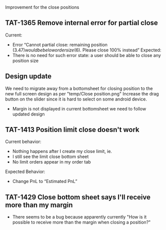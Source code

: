 Improvement for the close positions

## TAT-1365 Remove internal error for partial close

Current:

- Error “Cannot partial close: remaining position ($3.47) would be below order size ($6). Please close 100% instead”
  Expected:
- There is no need for such error state: a user should be able to close any position size

## Design update

We need to migrate away from a bottomsheet for closing position to the new full screen design as per "temp/Close position.png"
Increase the drag button on the slider since it is hard to select on some android device.

- Margin is not displayed in current bottomsheet we need to follow updated design

## TAT-1413 Position limit close doesn't work

Current behavior:

- Nothing happens after I create my close limit, ie.
- I still see the limit close bottom sheet
- No limit orders appear in my order tab

Expected Behavior:

- Change PnL to “Estimated PnL”

## TAT-1429 Close bottom sheet says I'll receive more than my margin

- There seems to be a bug because apparently currently "How is it possible to receive more than the margin when closing a position?"
